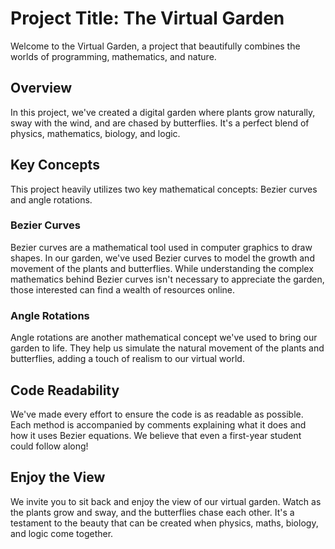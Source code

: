 # Project Title: The Virtual Garden

Welcome to the Virtual Garden, a project that beautifully combines the worlds of programming, mathematics, and nature.

## Overview

In this project, we've created a digital garden where plants grow naturally, sway with the wind, and are chased by butterflies. It's a perfect blend of physics, mathematics, biology, and logic.

## Key Concepts

This project heavily utilizes two key mathematical concepts: Bezier curves and angle rotations.

### Bezier Curves

Bezier curves are a mathematical tool used in computer graphics to draw shapes. In our garden, we've used Bezier curves to model the growth and movement of the plants and butterflies. While understanding the complex mathematics behind Bezier curves isn't necessary to appreciate the garden, those interested can find a wealth of resources online.

### Angle Rotations

Angle rotations are another mathematical concept we've used to bring our garden to life. They help us simulate the natural movement of the plants and butterflies, adding a touch of realism to our virtual world.

## Code Readability

We've made every effort to ensure the code is as readable as possible. Each method is accompanied by comments explaining what it does and how it uses Bezier equations. We believe that even a first-year student could follow along!

## Enjoy the View

We invite you to sit back and enjoy the view of our virtual garden. Watch as the plants grow and sway, and the butterflies chase each other. It's a testament to the beauty that can be created when physics, maths, biology, and logic come together.
